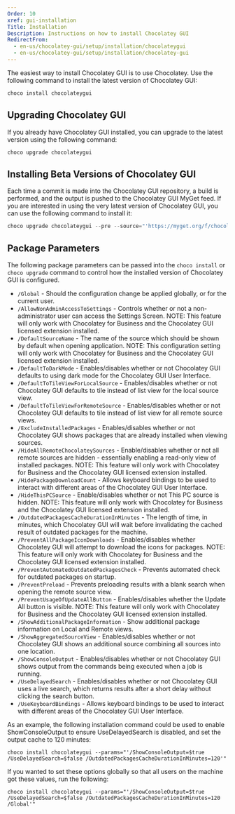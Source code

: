 ```yaml
---
Order: 10
xref: gui-installation
Title: Installation
Description: Instructions on how to install Chocolatey GUI
RedirectFrom:
  - en-us/chocolatey-gui/setup/installation/chocolateygui
  - en-us/chocolatey-gui/setup/installation/chocolatey-gui
---
```


The easiest way to install Chocolatey GUI is to use Chocolatey.  Use the
following command to install the latest version of Chocolatey GUI:

```powershell
choco install chocolateygui
```

## Upgrading Chocolatey GUI

If you already have Chocolatey GUI installed, you can upgrade to the latest
version using the following command:

```powershell
choco upgrade chocolateygui
```

## Installing Beta Versions of Chocolatey GUI

Each time a commit is made into the Chocolatey GUI repository, a build is
performed, and the output is pushed to the Chocolatey GUI MyGet feed.  If you
are interested in using the very latest version of Chocolatey GUI, you can use
the following command to install it:

```powershell
choco upgrade chocolateygui --pre --source="'https://myget.org/f/chocolateygui'"
```

 ## Package Parameters

The following package parameters can be passed into the `choco install` or `choco upgrade` command to control how the installed version of Chocolatey GUI is configured.

- `/Global` - Should the configuration change be applied globally, or for the current user.
- `/AllowNonAdminAccessToSettings` - Controls whether or not a non-administrator user can access the Settings Screen. NOTE: This feature will only work with Chocolatey for Business and the Chocolatey GUI licensed extension installed.
- `/DefaultSourceName` - The name of the source which should be shown by default when opening application. NOTE: This configuration setting will only work with Chocolatey for Business and the Chocolatey GUI licensed extension installed.
- `/DefaultToDarkMode` - Enables/disables whether or not Chocolatey GUI defaults to using dark mode for the Chocolatey GUI User Interface.
- `/DefaultToTileViewForLocalSource` - Enables/disables whether or not Chocolatey GUI defaults to tile instead of list view for the local source view.
- `/DefaultToTileViewForRemoteSource` - Enables/disables whether or not Chocolatey GUI defaults to tile instead of list view for all remote source views.
- `/ExcludeInstalledPackages` - Enables/disables whether or not Chocolatey GUI shows packages that are already installed when viewing sources.
- `/HideAllRemoteChocolateySources` - Enable/disables whether or not all remote sources are hidden - essentially enabling a read-only view of installed packages. NOTE: This feature will only work with Chocolatey for Business and the Chocolatey GUI licensed extension installed.
- `/HidePackageDownloadCount` - Allows keyboard bindings to be used to interact with different areas of the Chocolatey GUI User Interface.
- `/HideThisPCSource` - Enable/disables whether or not This PC source is hidden. NOTE: This feature will only work with Chocolatey for Business and the Chocolatey GUI licensed extension installed.
- `/OutdatedPackagesCacheDurationInMinutes` - The length of time, in minutes, which Chocolatey GUI will wait before invalidating the cached result of outdated packages for the machine.
- `/PreventAllPackageIconDownloads` - Enables/disables whether Chocolatey GUI will attempt to download the icons for packages. NOTE: This feature will only work with Chocolatey for Business and the Chocolatey GUI licensed extension installed.
- `/PreventAutomatedOutdatedPackagesCheck` - Prevents automated check for outdated packages on startup.
- `/PreventPreload` - Prevents preloading results with a blank search when opening the remote source view.
- `/PreventUsageOfUpdateAllButton` - Enables/disables whether the Update All button is visible. NOTE: This feature will only work with Chocolatey for Business and the Chocolatey GUI licensed extension installed.
- `/ShowAdditionalPackageInformation` - Show additional package information on Local and Remote views.
- `/ShowAggregatedSourceView` - Enables/disables whether or not Chocolatey GUI shows an additional source combining all sources into one location.
- `/ShowConsoleOutput` - Enables/disables whether or not Chocolatey GUI shows output from the commands being executed when a job is running.
- `/UseDelayedSearch` - Enables/disables whether or not Chocolatey GUI uses a live search, which returns results after a short delay without clicking the search button.
- `/UseKeyboardBindings` - Allows keyboard bindings to be used to interact with different areas of the Chocolatey GUI User Interface.

As an example, the following installation command could be used to enable ShowConsoleOutput to ensure UseDelayedSearch is disabled, and set the output cache to 120 minutes:

```
choco install chocolateygui --params="'/ShowConsoleOutput=$true /UseDelayedSearch=$false /OutdatedPackagesCacheDurationInMinutes=120'"
```

If you wanted to set these options globally so that all users on the machine got these values, run the following:

```
choco install chocolateygui --params="'/ShowConsoleOutput=$true /UseDelayedSearch=$false /OutdatedPackagesCacheDurationInMinutes=120 /Global'"
```